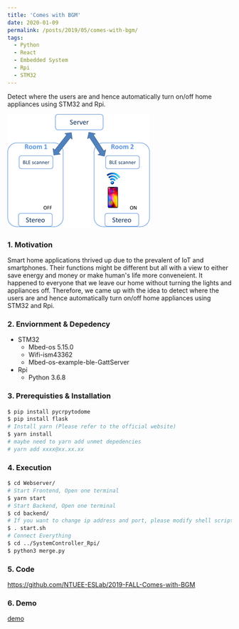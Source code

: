 ```yaml
---
title: 'Comes with BGM'
date: 2020-01-09
permalink: /posts/2019/05/comes-with-bgm/
tags:
  - Python
  - React
  - Embedded System
  - Rpi
  - STM32
---
```


Detect where the users are and hence automatically turn on/off home appliances using STM32 and Rpi. 

![](/images/bgm.png)

### 1. Motivation
  Smart home applications thrived up due to the prevalent of IoT and smartphones. Their functions might be different but all with a view to either save energy and money or make human's life more conveneient. It happened to everyone that we leave our home without turning the lights and appliances off. Therefore, we came up with the idea to detect where the users are and hence automatically turn on/off home appliances using STM32 and Rpi. 
### 2. Enviornment & Depedency
- STM32
	- Mbed-os 5.15.0
	- Wifi-ism43362
	- Mbed-os-example-ble-GattServer
- Rpi
	- Python 3.6.8		
### 3. Prerequisties & Installation
```bash
$ pip install pycrpytodome
$ pip install flask
# Install yarn (Please refer to the official website)
$ yarn install
# maybe need to yarn add unmet depedencies
# yarn add xxxx@xx.xx.xx
```
### 4. Execution
```bash
$ cd Webserver/
# Start Frontend, Open one terminal
$ yarn start
# Start Backend, Open one terminal
$ cd backend/
# If you want to change ip address and port, please modify shell script and also modify WebServer/src/constants/ServerInfo.js 
$ . start.sh 
# Connect Everything
$ cd ../SystemController_Rpi/
$ python3 merge.py
```

### 5. Code

 https://github.com/NTUEE-ESLab/2019-FALL-Comes-with-BGM 

### 6. Demo

[demo](https://drive.google.com/file/d/1n_gmnvahOBqZWKZ73KAVdSK3oRAXymrh/view?usp=sharing)

